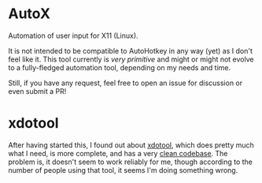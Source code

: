 AutoX
=====

Automation of user input for X11 (Linux).

It is not intended to be compatible to AutoHotkey in any way (yet) as I don't
feel like it. This tool currently is *very primitive* and might or might not
evolve to a fully-fledged automation tool, depending on my needs and time.

Still, if you have any request, feel free to open an issue for discussion or
even submit a PR!

xdotool
=======

After having started this, I found out about [xdotool](http://www.semicomplete.com/projects/xdotool),
which does pretty much what I need, is more complete, and has a very [clean codebase](https://github.com/jordansissel/xdotool).
The problem is, it doesn't seem to work reliably for me, though according to
the number of people using that tool, it seems I'm doing something wrong.

